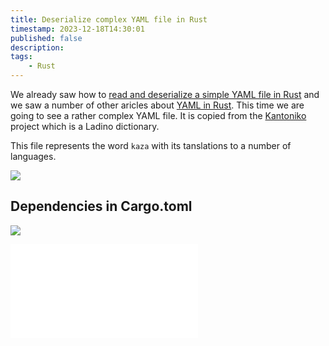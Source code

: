 ```yaml
---
title: Deserialize complex YAML file in Rust
timestamp: 2023-12-18T14:30:01
published: false
description:
tags:
    - Rust
---
```


We already saw how to [read and deserialize a simple YAML file in Rust](/read-simple-yaml) and we saw a number of other
aricles about [YAML in Rust](/yaml). This time we are going to see a rather complex YAML file.
It is copied from the [Kantoniko](https://kantoniko.com/) project which is a Ladino dictionary.

This file represents the word `kaza` with its tanslations to a number of languages.

![](examples/deserialize-yaml/kaza.yaml)

## Dependencies in Cargo.toml

![](examples/deserialize-yaml/Cargo.toml)



![](examples/deserialize-yaml/src/main.rs)


